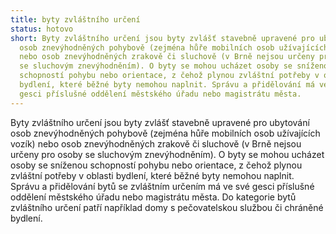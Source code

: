 ```yaml
---
title: byty zvláštního určení
status: hotovo
short: Byty zvláštního určení jsou byty zvlášť stavebně upravené pro ubytování
  osob znevýhodněných pohybově (zejména hůře mobilních osob užívajících vozík)
  nebo osob znevýhodněných zrakově či sluchově (v Brně nejsou určeny pro osoby
  se sluchovým znevýhodněním). O byty se mohou ucházet osoby se sníženou
  schopností pohybu nebo orientace, z čehož plynou zvláštní potřeby v oblasti
  bydlení, které běžné byty nemohou naplnit. Správu a přidělování má ve své
  gesci příslušné oddělení městského úřadu nebo magistrátu města.
---
```

Byty zvláštního určení jsou byty zvlášť stavebně upravené pro ubytování osob znevýhodněných pohybově (zejména hůře mobilních osob užívajících vozík) nebo osob znevýhodněných zrakově či sluchově (v Brně nejsou určeny pro osoby se sluchovým znevýhodněním). O byty se mohou ucházet osoby se sníženou schopností pohybu nebo orientace, z čehož plynou zvláštní potřeby v oblasti bydlení, které běžné byty nemohou naplnit. Správu a přidělování bytů se zvláštním určením má ve své gesci příslušné oddělení městského úřadu nebo magistrátu města. Do kategorie bytů zvláštního určení patří například domy s pečovatelskou službou či chráněné bydlení.